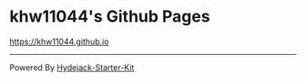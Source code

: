 # khw11044's Github Pages

<https://khw11044.github.io>

---
Powered By [Hydejack-Starter-Kit](https://github.com/hydecorp/hydejack-starter-kit)
